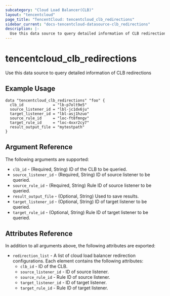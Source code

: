 ```yaml
---
subcategory: "Cloud Load Balancer(CLB)"
layout: "tencentcloud"
page_title: "TencentCloud: tencentcloud_clb_redirections"
sidebar_current: "docs-tencentcloud-datasource-clb_redirections"
description: |-
  Use this data source to query detailed information of CLB redirections
---
```


# tencentcloud_clb_redirections

Use this data source to query detailed information of CLB redirections

## Example Usage

```hcl
data "tencentcloud_clb_redirections" "foo" {
  clb_id             = "lb-p7olt9e5"
  source_listener_id = "lbl-jc1dx6ju"
  target_listener_id = "lbl-asj1hzuo"
  source_rule_id     = "loc-ft8fmngv"
  target_rule_id     = "loc-4xxr2cy7"
  result_output_file = "mytestpath"
}
```

## Argument Reference

The following arguments are supported:

* `clb_id` - (Required, String) ID of the CLB to be queried.
* `source_listener_id` - (Required, String) ID of source listener to be queried.
* `source_rule_id` - (Required, String) Rule ID of source listener to be queried.
* `result_output_file` - (Optional, String) Used to save results.
* `target_listener_id` - (Optional, String) ID of target listener to be queried.
* `target_rule_id` - (Optional, String) Rule ID of target listener to be queried.

## Attributes Reference

In addition to all arguments above, the following attributes are exported:

* `redirection_list` - A list of cloud load balancer redirection configurations. Each element contains the following attributes:
  * `clb_id` - ID of the CLB.
  * `source_listener_id` - ID of source listener.
  * `source_rule_id` - Rule ID of source listener.
  * `target_listener_id` - ID of target listener.
  * `target_rule_id` - Rule ID of target listener.


